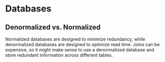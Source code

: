 # Databases

## Denormalized vs. Normalized

Normalized databases are designed to minimize redundancy, while denormalized databases are designed to optimize read time. Joins can be expensive, so it might make sense to use a denormalized database and store redundant information across different tables.
